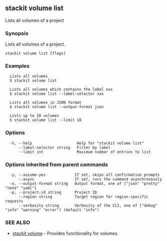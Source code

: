 ## stackit volume list

Lists all volumes of a project

### Synopsis

Lists all volumes of a project.

```
stackit volume list [flags]
```

### Examples

```
  Lists all volumes
  $ stackit volume list

  Lists all volumes which contains the label xxx
  $ stackit volume list --label-selector xxx

  Lists all volumes in JSON format
  $ stackit volume list --output-format json

  Lists up to 10 volumes
  $ stackit volume list --limit 10
```

### Options

```
  -h, --help                    Help for "stackit volume list"
      --label-selector string   Filter by label
      --limit int               Maximum number of entries to list
```

### Options inherited from parent commands

```
  -y, --assume-yes             If set, skips all confirmation prompts
      --async                  If set, runs the command asynchronously
  -o, --output-format string   Output format, one of ["json" "pretty" "none" "yaml"]
  -p, --project-id string      Project ID
      --region string          Target region for region-specific requests
      --verbosity string       Verbosity of the CLI, one of ["debug" "info" "warning" "error"] (default "info")
```

### SEE ALSO

* [stackit volume](./stackit_volume.md)	 - Provides functionality for volumes


